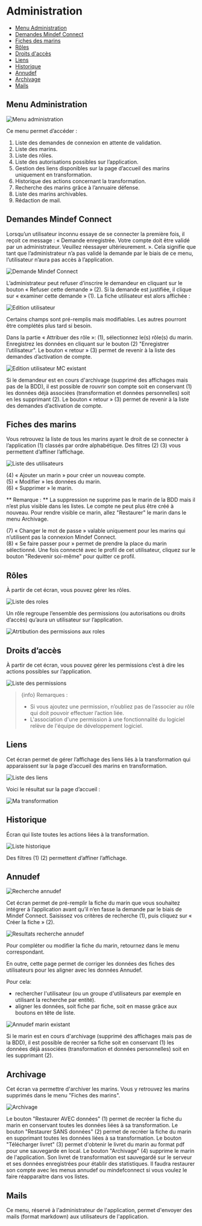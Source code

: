 # Administration

- [Menu Administration](#menu_administration)
- [Demandes Mindef Connect](#demandes-mindef-connect)
- [Fiches des marins](#fiches-des-marins)
- [Rôles](#roles)
- [Droits d'accès](#permissions)
- [Liens](#liens)
- [Historique](#historique)
- [Annudef](#annudef)
- [Archivage](#archivage)
- [Mails](#mails)


<a name="menu_administration"></a>

## Menu Administration

![Menu administration](img/administration/menu-administration.png)

Ce menu permet d’accéder : 
 
1. Liste des demandes de connexion en attente de validation.
2. Liste des marins.
3. Liste des rôles.
4. Liste des autorisations possibles sur l’application.
5. Gestion des liens disponibles sur la page d’accueil des marins uniquement en transformation.
6. Historique des actions concernant la transformation.
7. Recherche des marins grâce à l’annuaire défense.
8. Liste des marins archivables.
9. Rédaction de mail.


<a name="demandes-mindef-connect"></a>

## Demandes Mindef Connect
Lorsqu’un utilisateur inconnu essaye de se connecter la première fois, il reçoit ce message : « Demande enregistrée. Votre compte doit être validé par un administrateur. Veuillez réessayer ultérieurement. ». Cela signifie que tant que l’administrateur n’a pas validé la demande par le biais de ce menu, l’utilisateur n’aura pas accès à l’application.

![Demande Mindef Connect](img/administration/demandes-mindef-connect.png)


L’administrateur peut refuser d’inscrire le demandeur en cliquant sur le bouton « Refuser cette demande » (2). Si la demande est justifiée, il clique sur « examiner cette demande » (1). 
La fiche utilisateur est alors affichée :

![Edition utilisateur](img/administration/edition-utilisateur.png)


Certains champs sont pré-remplis mais modifiables. Les autres pourront être complétés plus tard si besoin. 

Dans la partie « Attribuer des rôle »:
(1), sélectionnez le(s) rôle(s) du marin. Enregistrez les données en cliquant sur le bouton (2) "Enregistrer l’utilisateur".
Le bouton « retour » (3) permet de revenir à la liste des demandes d’activation de compte.

![Edition utilisateur MC existant](img/administration/edition-utilisateur_MC_existant.png)


Si le demandeur est en cours d'archivage (supprimé des affichages mais pas de la BDD), il est possible de rouvrir son compte soit en conservant (1) les données déjà associées (transformation et données personnelles) soit en les supprimant (2).
Le bouton « retour » (3) permet de revenir à la liste des demandes d’activation de compte.

<a name="fiches-des-marins"></a>

## Fiches des marins
Vous retrouvez la liste de tous les marins ayant le droit de se connecter à l’application (1) classés par ordre alphabétique. Des filtres (2) (3) vous permettent d’affiner l’affichage. 

![Liste des utilisateurs](img/administration/liste-utilisateurs.png)


(4) « Ajouter un marin » pour créer un nouveau compte.  
(5) « Modifier » les données du marin.  
(6) « Supprimer » le marin.  

** Remarque : ** La suppression ne supprime pas le marin de la BDD mais il n’est plus visible dans les listes. Le compte ne peut plus être créé à nouveau. Pour rendre visible ce marin, allez "Restaurer" le marin dans le menu Archivage.


(7) « Changer le mot de passe » valable uniquement pour les marins qui n’utilisent pas la connexion Mindef Connect.  
(8) « Se faire passer pour » permet de prendre la place du marin sélectionné. Une fois connecté avec le profil de cet utilisateur, cliquez sur le bouton "Redevenir soi-même" pour quitter ce profil.


<a name="roles"></a>

## Rôles
À partir de cet écran, vous pouvez gérer les rôles. 

![Liste des roles](img/administration/liste-roles.png)


Un rôle regroupe l’ensemble des permissions (ou autorisations ou droits d’accès) qu’aura un utilisateur sur l’application. 

![Atrtibution des permissions aux roles](img/administration/attribution-permissions-roles.png)


<a name="permissions"></a>

## Droits d’accès
À partir de cet écran, vous pouvez gérer les permissions c’est à dire les actions possibles sur l’application.

![Liste des permissions](img/administration/liste-permissions.png)


> {info} Remarques : 
> - Si vous ajoutez une permission, n’oubliez pas de l’associer au rôle qui doit pouvoir effectuer l’action liée.
> - L'association d'une permission à une fonctionnalité du logiciel relève de l'équipe de développement logiciel.


<a name="liens"></a>

## Liens
Cet écran permet de gérer l’affichage des liens liés à la transformation qui apparaissent sur la page d’accueil des marins en transformation.

![Liste des liens](img/administration/liste-liens.png)


Voici le résultat sur la page d’accueil :

![Ma transformation](img/administration/accueil-ma-transformation.png)


<a name="historique"></a>

## Historique
Écran qui liste toutes les actions liées à la transformation.

![Liste historique](img/administration/liste-historique.png)


Des filtres (1) (2)  permettent d’affiner l’affichage. 

<a name="annudef"></a>

## Annudef

![Recherche annudef](img/administration/bandeau-recherche-annudef.png)


Cet écran permet de pré-remplir la fiche du marin que vous souhaitez intégrer à l’application avant qu’il n’en fasse la demande par le biais de Mindef Connect.
Saisissez vos critères de recherche (1), puis cliquez sur « Créer la fiche » (2).

![Resultats recherche annudef](img/administration/resultats-recherche-annudef.png)

Pour compléter ou modifier la fiche du marin, retournez dans le menu correspondant.

En outre, cette page permet de corriger les données des fiches des utilisateurs pour les aligner avec les données Annudef.

Pour cela:
- rechercher l'utilisateur (ou un groupe d'utilisateurs par exemple en utilisant la recherche par entité).
- aligner les données, soit fiche par fiche, soit en masse grâce aux boutons en tête de liste.

![Annudef marin existant](img/administration/annudef_marin_existant.png)

Si le marin est en cours d'archivage (supprimé des affichages mais pas de la BDD), il est possible de recréer sa fiche soit en conservant (1) les données déjà associées (transformation et données personnelles) soit en les supprimant (2).

<a name="archivage"></a>

## Archivage
Cet écran va permettre d'archiver les marins. Vous y retrouvez les marins supprimés dans le menu "Fiches des marins".

![Archivage](img/administration/administration/archivage.png)

Le bouton "Restaurer AVEC données" (1) permet de recréer la fiche du marin en conservant toutes les données liées à sa transformation. Le bouton "Restaurer SANS données" (2) permet de recréer la fiche du marin en supprimant toutes les données liées à sa transformation.
Le bouton "Télécharger livret" (3) permet d'obtenir le livret du marin au format pdf pour une sauvegarde en local.
Le bouton "Archivage" (4) supprime le marin de l'application. Son livret de transformation est sauvegardé sur le serveur et ses données enregistrées pour établir des statistiques. Il faudra restaurer son compte avec les menus annudef ou mindefconnect si vous voulez le faire réapparaitre dans vos listes.

<a name="mails"></a>

## Mails

Ce menu, réservé à l'administrateur de l'application, permet d'envoyer des mails (format markdown) aux utilisateurs de l'application.